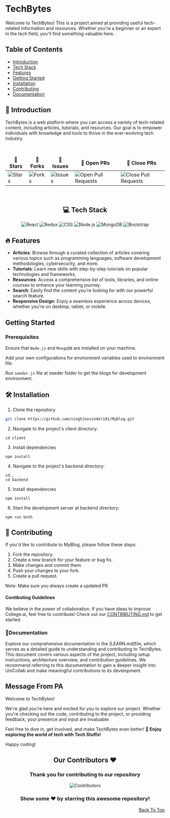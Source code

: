 
# TechBytes

Welcome to TechBytes! This is a project aimed at providing useful tech-related information and resources. Whether you're a beginner or an expert in the tech field, you'll find something valuable here.

## Table of Contents
- [Introduction](#introduction)
- [Tech Stack](#tech-stack)
- [Features](#features)
- [Getting Started](#getting-started)
- [Installation](#installation)
- [Contributing](#contributing)
- [Documentation](#documentation)


## 🚀 Introduction

TechBytes is a web platform where you can access a variety of tech-related content, including articles, tutorials, and resources. Our goal is to empower individuals with knowledge and tools to thrive in the ever-evolving tech industry.


<br />

<div align = "center">
<table align="center">
    <thead align="center">
        <tr border: 1px;>
            <td><b>🌟 Stars</b></td>
            <td><b>🍴 Forks</b></td>
            <td><b>🐛 Issues</b></td>
            <td><b>🔔 Open PRs</b></td>
            <td><b>🔕 Close PRs</b></td>
        </tr>
     </thead>
    <tbody>
         <tr>
            <td><img alt="Stars" src="https://img.shields.io/github/stars/singhJasvinder101/MyBlog?style=flat&logo=github"/></td>
             <td><img alt="Forks" src="https://img.shields.io/github/forks/singhJasvinder101/MyBlog?style=flat&logo=github"/></td>
            <td><img alt="Issues" src="https://img.shields.io/github/issues/singhJasvinder101/MyBlog?style=flat&logo=github"/></td>
            <td><img alt="Open Pull Requests" src="https://img.shields.io/github/issues-pr/singhJasvinder101/MyBlog?style=flat&logo=github"/></td>
           <td><img alt="Close Pull Requests" src="https://img.shields.io/github/issues-pr-closed/singhJasvinder101/MyBlog?style=flat&color=critical&logo=github"/></td>
        </tr>
    </tbody>
</table>
</div>


<br />


<div align="center">

## 💻 Tech Stack

![React](https://img.shields.io/badge/React-%2320232a.svg?style=for-the-badge&logo=react&logoColor=%2361DAFB)
![Redux](https://img.shields.io/badge/Redux-%23764ABC?style=for-the-badge&logo=redux&logoColor=white)
![CSS](https://img.shields.io/badge/CSS-%231572B6?style=for-the-badge&logo=css3&logoColor=white)
![Node.js](https://img.shields.io/badge/Node.js-43853D?style=for-the-badge&logo=node.js&logoColor=white)
![MongoDB](https://img.shields.io/badge/MongoDB-4EA94B?style=for-the-badge&logo=mongodb&logoColor=white)
![Bootstrap](https://img.shields.io/badge/Bootstrap-%23764ABC?style=for-the-badge&logo=mongodb&logoColor=white)
</div>


## 🔥 Features
- **Articles**: Browse through a curated collection of articles covering various topics such as programming languages, software           development methodologies, cybersecurity, and more.
- **Tutorials**: Learn new skills with step-by-step tutorials on popular technologies and frameworks.
- **Resources**: Access a comprehensive list of tools, libraries, and online courses to enhance your learning journey.
- **Search**: Easily find the content you're looking for with our powerful search feature.
- **Responsive Design**: Enjoy a seamless experience across devices, whether you're on desktop, tablet, or mobile.

## Getting Started

### Prerequisites

Ensure that `Node.js` and `MongoDB` are installed on your machine.

Add your own configurations for environment variables used to environment file.

Run `seeder.js` file at seeder folder to get the blogs for development environment. 

## 🛠️ Installation

1. Clone the repository
```bash
git clone https://github.com/singhJasvinder101/MyBlog.git
```
2. Navigate to the project's client directory:
```
cd client
```
3. Install dependencies
```
npm install
```
4. Navigate to the project's backend directory:
```
cd.. 
cd backend
```
5. Install dependencies
```
npm install
```

6. Start the development server at backend directory:
```
npm run both
```



## 🤝 Contributing

If you'd like to contribute to MyBlog, please follow these steps:

1. Fork the repository.
2. Create a new branch for your feature or bug fix.
3. Make changes and commit them.
4. Push your changes to your fork.
5. Create a pull request.

Note: Make sure you always create a updated PR.

#### Contibuting Guidelines 
  We believe in the power of collaboration. If you have ideas to improve College.ai, feel free to contribute! Check out our [CONTRIBUTING.md](https://github.com/singhJasvinder101/MyBlog/blob/main/CONTRIBUTING.md) to get started.

### 📄Documentation

Explore our comprehensive documentation in the [LEARN.md]file, which serves as a detailed guide to understanding and contributing to TechBytes. This document covers various aspects of the project, including setup instructions, architecture overview, and contribution guidelines. We recommend referring to this documentation to gain a deeper insight into UniCollab and make meaningful contributions to its development.

## Message From PA

Welcome to TechBytes!

We're glad you're here and excited for you to explore our project. Whether you're checking out the code, contributing to the project, or providing feedback, your presence and input are invaluable.

Feel free to dive in, get involved, and make TechBytes even better!
🌟 **Enjoy exploring the world of tech with Tech Stuffs!**

Happy coding!


<div>
 
<h2 align = "center">Our Contributors ❤️</h2>
<div align = "center">
 <h3>Thank you for contributing to our repository</h3>

![Contributors](https://contrib.rocks/image?repo=singhJasvinder101/MyBlog)

### Show some ❤️ by starring this awesome repository!

</div>
<p align="right"><a href="#top">Back To Top</a></p



